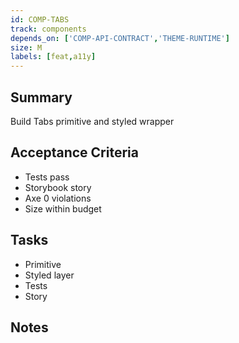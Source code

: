 ```yaml
---
id: COMP-TABS
track: components
depends_on: ['COMP-API-CONTRACT','THEME-RUNTIME']
size: M
labels: [feat,a11y]
---
```


## Summary
Build Tabs primitive and styled wrapper

## Acceptance Criteria
- Tests pass
- Storybook story
- Axe 0 violations
- Size within budget

## Tasks
- Primitive
- Styled layer
- Tests
- Story

## Notes

